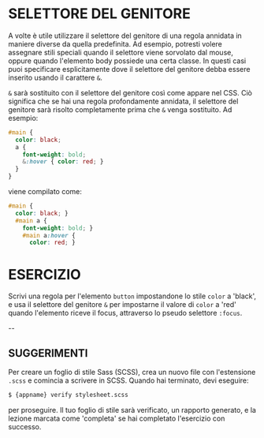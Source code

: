 # SELETTORE DEL GENITORE

A volte è utile utilizzare il selettore del genitore di una regola annidata in maniere diverse da quella predefinita. Ad esempio, potresti volere assegnare stili speciali quando il selettore viene sorvolato dal mouse, oppure quando l'elemento body possiede una certa classe. In questi casi puoi specificare esplicitamente dove il selettore del genitore debba essere inserito usando il carattere `&`.

`&` sarà sostituito con il selettore del genitore così come appare nel CSS. Ciò significa che se hai una regola profondamente annidata, il selettore del genitore sarà risolto completamente prima che `&` venga sostituito. Ad esempio:

```scss
#main {
  color: black;
  a {
    font-weight: bold;
    &:hover { color: red; }
  }
}
```

viene compilato come:

```css
#main {
  color: black; }
  #main a {
    font-weight: bold; }
    #main a:hover {
      color: red; }
```

# ESERCIZIO

Scrivi una regola per l'elemento `button` impostandone lo stile `color` a 'black', e usa il selettore del genitore `&` per impostarne il valore di `color` a 'red' quando l'elemento riceve il focus, attraverso lo pseudo selettore `:focus`.

--
## SUGGERIMENTI

Per creare un foglio di stile Sass (SCSS), crea un nuovo file con l'estensione `.scss` e comincia a scrivere in SCSS. Quando hai terminato, devi eseguire:

```sh
$ {appname} verify stylesheet.scss
```

per proseguire. Il tuo foglio di stile sarà verificato, un rapporto generato, e la lezione marcata come 'completa' se hai completato l'esercizio con successo.
